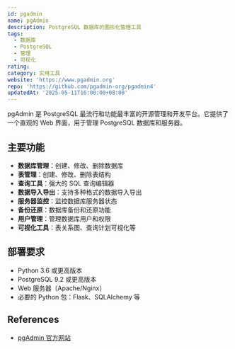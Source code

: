 ```yaml
---
id: pgadmin
name: pgAdmin
description: PostgreSQL 数据库的图形化管理工具
tags:
  - 数据库
  - PostgreSQL
  - 管理
  - 可视化
rating: 
category: 实用工具
website: 'https://www.pgadmin.org'
repo: 'https://github.com/pgadmin-org/pgadmin4'
updatedAt: '2025-05-11T16:00:00+08:00'
---
```


pgAdmin 是 PostgreSQL 最流行和功能最丰富的开源管理和开发平台。它提供了一个直观的 Web 界面，用于管理 PostgreSQL 数据库和服务器。

## 主要功能

- **数据库管理**：创建、修改、删除数据库
- **表管理**：创建、修改、删除表结构
- **查询工具**：强大的 SQL 查询编辑器
- **数据导入导出**：支持多种格式的数据导入导出
- **服务器监控**：监控数据库服务器状态
- **备份还原**：数据库备份和还原功能
- **用户管理**：管理数据库用户和权限
- **可视化工具**：表关系图、查询计划可视化等

## 部署要求

- Python 3.6 或更高版本
- PostgreSQL 9.2 或更高版本
- Web 服务器（Apache/Nginx）
- 必要的 Python 包：Flask、SQLAlchemy 等

## References
- [pgAdmin 官方网站](https://www.pgadmin.org) 